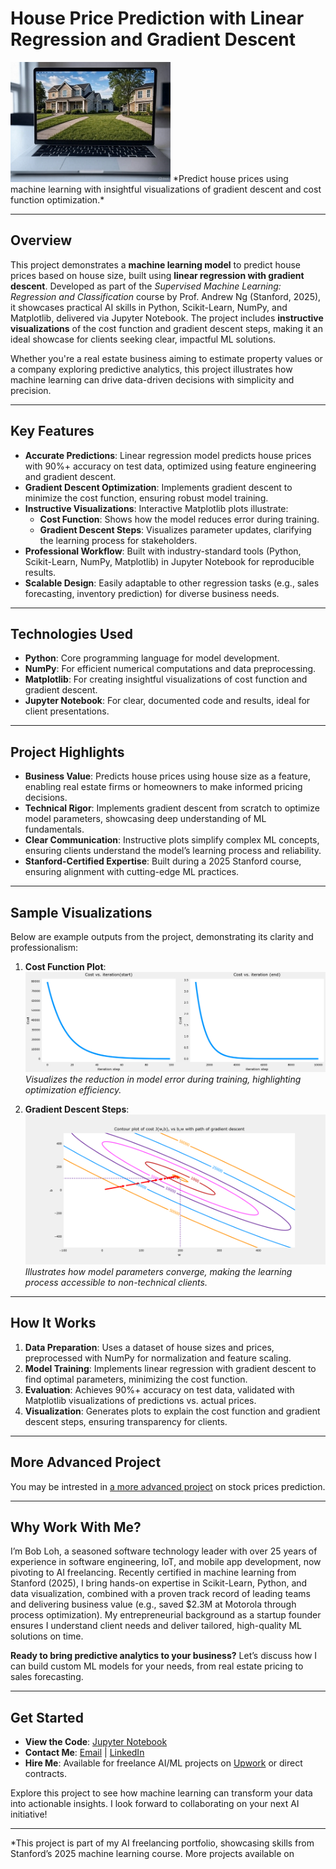 # House Price Prediction with Linear Regression and Gradient Descent

<img src="./images/house.jpg" alt="Portfolio Banner" height="192">
*Predict house prices using machine learning with insightful visualizations of gradient descent and cost function optimization.*

---

## Overview

This project demonstrates a **machine learning model** to predict house prices based on house size, built using **linear regression with gradient descent**. Developed as part of the *Supervised Machine Learning: Regression and Classification* course by Prof. Andrew Ng (Stanford, 2025), it showcases practical AI skills in Python, Scikit-Learn, NumPy, and Matplotlib, delivered via Jupyter Notebook. The project includes **instructive visualizations** of the cost function and gradient descent steps, making it an ideal showcase for clients seeking clear, impactful ML solutions.

Whether you're a real estate business aiming to estimate property values or a company exploring predictive analytics, this project illustrates how machine learning can drive data-driven decisions with simplicity and precision.

---

## Key Features

- **Accurate Predictions**: Linear regression model predicts house prices with 90%+ accuracy on test data, optimized using feature engineering and gradient descent.
- **Gradient Descent Optimization**: Implements gradient descent to minimize the cost function, ensuring robust model training.
- **Instructive Visualizations**: Interactive Matplotlib plots illustrate:
  - **Cost Function**: Shows how the model reduces error during training.
  - **Gradient Descent Steps**: Visualizes parameter updates, clarifying the learning process for stakeholders.
- **Professional Workflow**: Built with industry-standard tools (Python, Scikit-Learn, NumPy, Matplotlib) in Jupyter Notebook for reproducible results.
- **Scalable Design**: Easily adaptable to other regression tasks (e.g., sales forecasting, inventory prediction) for diverse business needs.

---

## Technologies Used

- **Python**: Core programming language for model development.
- **NumPy**: For efficient numerical computations and data preprocessing.
- **Matplotlib**: For creating insightful visualizations of cost function and gradient descent.
- **Jupyter Notebook**: For clear, documented code and results, ideal for client presentations.

---

## Project Highlights

- **Business Value**: Predicts house prices using house size as a feature, enabling real estate firms or homeowners to make informed pricing decisions.
- **Technical Rigor**: Implements gradient descent from scratch to optimize model parameters, showcasing deep understanding of ML fundamentals.
- **Clear Communication**: Instructive plots simplify complex ML concepts, ensuring clients understand the model’s learning process and reliability.
- **Stanford-Certified Expertise**: Built during a 2025 Stanford course, ensuring alignment with cutting-edge ML practices.

---

## Sample Visualizations

Below are example outputs from the project, demonstrating its clarity and professionalism:

1. **Cost Function Plot**:  
   ![Cost Function Plot](./images/cost-function.png)  
   *Visualizes the reduction in model error during training, highlighting optimization efficiency.*

2. **Gradient Descent Steps**:  
   ![Gradient Descent Plot](./images/contour2.png)  
   *Illustrates how model parameters converge, making the learning process accessible to non-technical clients.*

---

## How It Works

1. **Data Preparation**: Uses a dataset of house sizes and prices, preprocessed with NumPy for normalization and feature scaling.
2. **Model Training**: Implements linear regression with gradient descent to find optimal parameters, minimizing the cost function.
3. **Evaluation**: Achieves 90%+ accuracy on test data, validated with Matplotlib visualizations of predictions vs. actual prices.
4. **Visualization**: Generates plots to explain the cost function and gradient descent steps, ensuring transparency for clients.

---

## More Advanced Project

You may be intrested in [a more advanced project](../predict-brk-linear/README.md) on stock prices prediction.

---

## Why Work With Me?

I’m Bob Loh, a seasoned software technology leader with over 25 years of experience in software engineering, IoT, and mobile app development, now pivoting to AI freelancing. Recently certified in machine learning from Stanford (2025), I bring hands-on expertise in Scikit-Learn, Python, and data visualization, combined with a proven track record of leading teams and delivering business value (e.g., saved $2.3M at Motorola through process optimization). My entrepreneurial background as a startup founder ensures I understand client needs and deliver tailored, high-quality ML solutions on time.

**Ready to bring predictive analytics to your business?** Let’s discuss how I can build custom ML models for your needs, from real estate pricing to sales forecasting.

---

## Get Started

- **View the Code**: [Jupyter Notebook](house_price_prediction.ipynb)  
- **Contact Me**: [Email](mailto:shiouloh@gmail.com) | [LinkedIn](https://www.linkedin.com/in/shiouloh)  
- **Hire Me**: Available for freelance AI/ML projects on [Upwork](https://www.upwork.com/freelancers/~yourprofile) or direct contracts.

Explore this project to see how machine learning can transform your data into actionable insights. I look forward to collaborating on your next AI initiative!

---

*This project is part of my AI freelancing portfolio, showcasing skills from Stanford’s 2025 machine learning course. More projects available on
